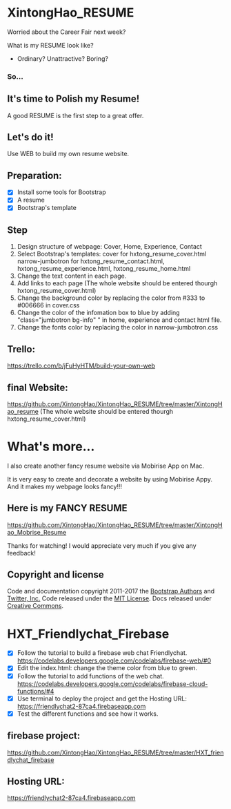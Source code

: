 # XintongHao_RESUME

Worried about the Career Fair next week?

What is my RESUME look like?

- Ordinary?  Unattractive?  Boring?

### So...

## It's time to Polish my Resume!

A good RESUME is the first step to a great offer.

## Let's do it!

Use WEB to build my own resume website.

## Preparation:

- [x] Install some tools for Bootstrap
- [x] A resume
- [x] Bootstrap's template

## Step

1. Design structure of webpage: Cover, Home, Experience, Contact
2. Select Bootstrap's templates: 
   cover for hxtong_resume_cover.html
   narrow-jumbotron for hxtong_resume_contact.html, hxtong_resume_experience.html, hxtong_resume_home.html
3. Change the text content in each page.
4. Add links to each page (The whole website should be entered thourgh hxtong_resume_cover.html)
5. Change the background color by replacing the color from #333 to #006666 in cover.css
6. Change the color of the infomation box to blue by adding "class="jumbotron bg-info" " in home, experience and contact html file.
7. Change the fonts color by replacing the color in narrow-jumbotron.css

## Trello: 
https://trello.com/b/jFuHyHTM/build-your-own-web

## final Website:
https://github.com/XintongHao/XintongHao_RESUME/tree/master/XintongHao_resume
(The whole website should be entered thourgh hxtong_resume_cover.html)

# What's more...
I also create another fancy resume website via Mobirise App on Mac.

It is very easy to create and decorate a website by using Mobirise Appy. And it makes my webpage looks fancy!!!

## Here is my FANCY RESUME
https://github.com/XintongHao/XintongHao_RESUME/tree/master/XintongHao_Mobrise_Resume

Thanks for watching! I would appreciate very much if you give any feedback!


## Copyright and license

Code and documentation copyright 2011-2017 the [Bootstrap Authors](https://github.com/twbs/bootstrap/graphs/contributors) and [Twitter, Inc.](https://twitter.com) Code released under the [MIT License](https://github.com/twbs/bootstrap/blob/master/LICENSE). Docs released under [Creative Commons](https://github.com/twbs/bootstrap/blob/master/docs/LICENSE).



# HXT_Friendlychat_Firebase
- [x] Follow the tutorial to build a firebase web chat Friendlychat.
https://codelabs.developers.google.com/codelabs/firebase-web/#0 
- [x] Edit the index.html: change the theme color from blue to green.
- [x] Follow the tutorial to add functions of the web chat.
https://codelabs.developers.google.com/codelabs/firebase-cloud-functions/#4
- [x] Use terminal to deploy the project and get the Hosting URL: https://friendlychat2-87ca4.firebaseapp.com
- [x] Test the different functions and see how it works.

## firebase project:
https://github.com/XintongHao/XintongHao_RESUME/tree/master/HXT_friendlychat_firebase

## Hosting URL:
 https://friendlychat2-87ca4.firebaseapp.com
